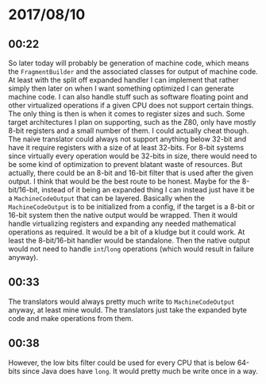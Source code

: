 # 2017/08/10

## 00:22

So later today will probably be generation of machine code, which means the
`FragmentBuilder` and the associated classes for output of machine code. At
least with the split off expanded handler I can implement that rather simply
then later on when I want something optimized I can generate machine code.
I can also handle stuff such as software floating point and other
virtualized operations if a given CPU does not support certain things. The
only thing is then is when it comes to register sizes and such. Some target
architectures I plan on supporting, such as the Z80, only have mostly
8-bit registers and a small number of them. I could actually cheat though.
The naive translator could always not support anything below 32-bit and
have it require registers with a size of at least 32-bits. For 8-bit systems
since virtually every operation would be 32-bits in size, there would need
to be some kind of optimization to prevent blatant waste of resources. But
actually, there could be an 8-bit and 16-bit filter that is used after the
given output. I think that would be the best route to be honest. Maybe for
the 8-bit/16-bit, instead of it being an expanded thing I can instead just
have it be a `MachineCodeOutput` that can be layered. Basically when the
`MachineCodeOutput` is to be initialized from a config, if the target is a
8-bit or 16-bit system then the native output would be wrapped. Then it
would handle virtualizing registers and expanding any needed mathematical
operations as required. It would be a bit of a kludge but it could work. At
least the 8-bit/16-bit handler would be standalone. Then the native output
would not need to handle `int`/`long` operations (which would result in
failure anyway).

## 00:33

The translators would always pretty much write to `MachineCodeOutput`
anyway, at least mine would. The translators just take the expanded byte code
and make operations from them.

## 00:38

However, the low bits filter could be used for every CPU that is below 64-bits
since Java does have `long`. It would pretty much be write once in a way.
